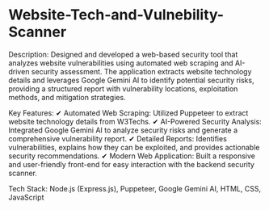 ﻿# Website-Tech-and-Vulnebility-Scanner

Description:
Designed and developed a web-based security tool that analyzes website vulnerabilities using automated web scraping and AI-driven security assessment. The application extracts website technology details and leverages Google Gemini AI to identify potential security risks, providing a structured report with vulnerability locations, exploitation methods, and mitigation strategies.

Key Features:
✔ Automated Web Scraping: Utilized Puppeteer to extract website technology details from W3Techs.
✔ AI-Powered Security Analysis: Integrated Google Gemini AI to analyze security risks and generate a comprehensive vulnerability report.
✔ Detailed Reports: Identifies vulnerabilities, explains how they can be exploited, and provides actionable security recommendations.
✔ Modern Web Application: Built a responsive and user-friendly front-end for easy interaction with the backend security scanner.

Tech Stack: Node.js (Express.js), Puppeteer, Google Gemini AI, HTML, CSS, JavaScript
